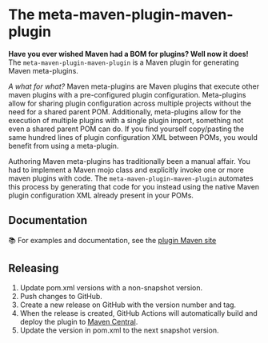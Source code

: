 # The meta-maven-plugin-maven-plugin

**Have you ever wished Maven had a BOM for plugins? Well now it does!** The `meta-maven-plugin-maven-plugin` is a Maven
plugin for generating Maven meta-plugins.

_A what for what?_ Maven meta-plugins are Maven plugins that execute other maven plugins with a pre-configured plugin
configuration. Meta-plugins allow for sharing plugin configuration across multiple projects without the need for a
shared parent POM. Additionally, meta-plugins allow for the execution of multiple plugins with a single plugin import,
something not even a shared parent POM can do. If you find yourself copy/pasting the same hundred lines of plugin
configuration XML between POMs, you would benefit from using a meta-plugin.

Authoring Maven meta-plugins has traditionally been a manual affair. You had to implement a Maven mojo class and
explicitly invoke one or more maven plugins with code. The `meta-maven-plugin-maven-plugin` automates this process
by generating that code for you instead using the native Maven plugin configuration XML already present in your POMs.

## Documentation

:books: For examples and documentation, see the [plugin Maven site](https://rmichela.github.io/meta-maven-plugin/index.html)

## Releasing

1. Update pom.xml versions with a non-snapshot version.
2. Push changes to GitHub.
3. Create a new release on GitHub with the version number and tag.
4. When the release is created, GitHub Actions will automatically build and deploy the plugin to [Maven Central](https://central.sonatype.com/).
5. Update the version in pom.xml to the next snapshot version.
